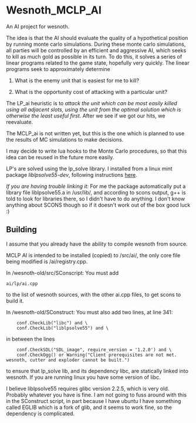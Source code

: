 Wesnoth_MCLP_AI
===============

An AI project for wesnoth. 

The idea is that the AI should evaluate the quality of a hypothetical position by running monte carlo simulations. 
During these monte carlo simulations, all parties will be controlled by an efficient and aggressive AI, which seeks
to kill as much gold as possible in its turn. To do this, it solves a series of linear programs related to the game
state, hopefully very quickly. The linear programs seek to approximately determine

1) What is the enemy unit that is easiest for me to kill?

2) What is the opportunity cost of attacking with a particular unit?

The LP_ai heuristic is to *attack the unit which can be most easily killed using all adjacent slots, using the 
unit from the optimal solution which is otherwise the least useful first*. After we see if we got our hits, we reevaluate.

The MCLP_ai is not written yet, but this is the one which is planned to use the results of MC simulations to make decisions.

I may decide to write lua hooks to the Monte Carlo procedures, so that this idea can be reused in the future more easily.

LP's are solved using the lp_solve library. I installed from a linux mint package *liblpsolve55-dev*, following instructions <a href="http://web.mit.edu/lpsolve/doc/Build.htm#Implicit linking with the lpsolve static library ">here</a>.

*If you are having trouble linking it:* For me the package automatically put a library file liblpsolve55.a in /usr/lib/, and according to scons output, g++ is told to look for libraries there, so I didn't have to do anything. I don't know anything about SCONS though so if it doesn't work out of the box good luck :)


Building
--------

I assume that you already have the ability to compile wesnoth from source.

MCLP AI is intended to be installed (copied) to /src/ai/, the only core file being modified is /ai/registry.cpp. 

In /wesnoth-old/src/SConscript: You must add 

    ai/lp/ai.cpp 
    
to the list of wesnoth sources, with the other ai.cpp files, to get scons to build it.

In /wesnoth-old/SConstruct: You must also add two lines, at line 341:

        conf.CheckLib("libc") and \
        conf.CheckLib("liblpsolve55") and \

in between the lines

        conf.CheckSDL("SDL_image", require_version = '1.2.0') and \
        conf.CheckOgg() or Warning("Client prerequisites are not met. wesnoth, cutter and exploder cannot be built.")

to ensure that lp_solve lib, and its dependency libc, are statically linked into wesnoth. If you are running linux you have some version of libc.

I believe liblpsolve55 requires glibc version 2.2.5, which is very old. Probably whatever you have is fine. I am not going to fuss around with this in the SConstruct script,
in part because I have ubuntu I have something called EGLIB which is a fork of glib, and it seems to work fine, so the dependency is complicated.
